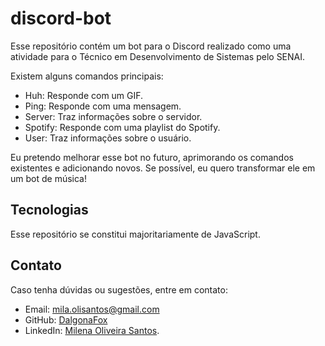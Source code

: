 # discord-bot
Esse repositório contém um bot para o Discord realizado como uma atividade para o Técnico em Desenvolvimento de Sistemas pelo SENAI.

Existem alguns comandos principais:
- Huh: Responde com um GIF.
- Ping: Responde com uma mensagem.
- Server: Traz informações sobre o servidor.
- Spotify: Responde com uma playlist do Spotify.
- User: Traz informações sobre o usuário.

Eu pretendo melhorar esse bot no futuro, aprimorando os comandos existentes e adicionando novos. Se possível, eu quero transformar ele em um bot de música!

## Tecnologias
Esse repositório se constitui majoritariamente de JavaScript.

## Contato
Caso tenha dúvidas ou sugestões, entre em contato:
- Email: mila.olisantos@gmail.com
- GitHub: [DalgonaFox](https://github.com/DalgonaFox)
- LinkedIn: [Milena Oliveira Santos](https://www.linkedin.com/in/milena-oliveira-santos-432611278/).